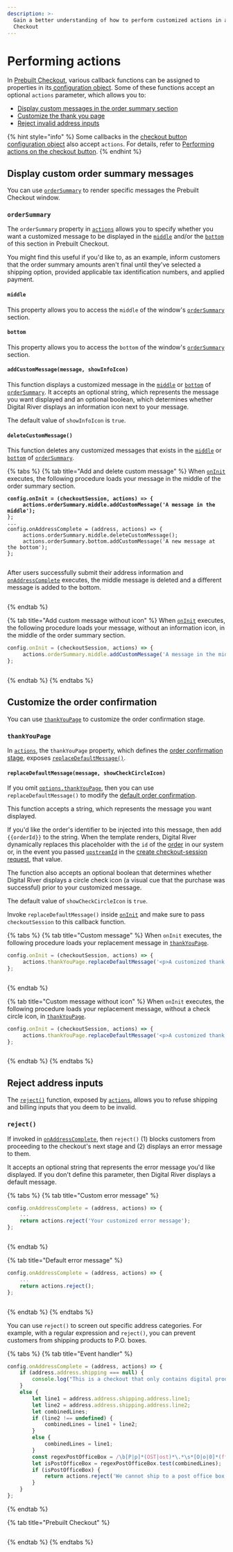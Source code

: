 ```yaml
---
description: >-
  Gain a better understanding of how to perform customized actions in a Prebuilt
  Checkout
---
```


# Performing actions

In [Prebuilt Checkout](../../../../integration-options/low-code-checkouts/drop-in-checkout.md), various callback functions can be assigned to properties in its[ configuration object](./). Some of these functions accept an optional `actions` parameter, which allows you to:

* [Display custom messages in the order summary section](performing-actions.md#display-custom-order-summary-messages)
* [Customize the thank you page](performing-actions.md#customize-the-order-confirmation)
* [Reject invalid address inputs](performing-actions.md#reject-address-inputs)

{% hint style="info" %}
Some callbacks in the [checkout button configuration object](../rendering-a-checkout-button/) also accept `actions`.  For details, refer to [Performing actions on the checkout button](../rendering-a-checkout-button/performing-actions-on-the-checkout-button.md).
{% endhint %}

## Display custom order summary messages

You can use [`orderSummary`](performing-actions.md#ordersummary) to render specific messages the Prebuilt Checkout window.

### `orderSummary`

The `orderSummary` property in [`actions`](performing-actions.md) allows you to specify whether you want a customized message to be displayed in the [`middle`](performing-actions.md#middle) and/or the [`bottom`](performing-actions.md#bottom) of this section in Prebuilt Checkout.&#x20;

You might find this useful if you'd like to, as an example, inform customers that the order summary amounts aren't final until they've selected a shipping option, provided applicable tax identification numbers, and applied payment.

#### `middle`

This property allows you to access the `middle` of the window's [`orderSummary`](performing-actions.md#ordersummary) section.

#### `bottom`

This property allows you to access the `bottom` of the window's [`orderSummary`](performing-actions.md#ordersummary) section.

#### `addCustomMessage(message, showInfoIcon)`

This function displays a customized message in the [`middle`](performing-actions.md#middle) or [`bottom`](performing-actions.md#bottom) of [`orderSummary`](performing-actions.md#ordersummary). It accepts an optional string, which represents the message you want displayed and an optional boolean, which determines whether Digital River displays an information icon next to your message.

The default value of `showInfoIcon` is `true`.

#### `deleteCustomMessage()`

This function deletes any customized messages that exists in the [`middle`](performing-actions.md#middle) or [`bottom`](performing-actions.md#bottom) of  [`orderSummary`](performing-actions.md#ordersummary).

{% tabs %}
{% tab title="Add and delete custom message" %}
When [`onInit`](./#oninit) executes, the following procedure loads your message in the middle of the order summary section.

<pre class="language-javascript"><code class="lang-javascript"><strong>config.onInit = (checkoutSession, actions) => {
</strong><strong>     actions.orderSummary.middle.addCustomMessage('A message in the middle');  
</strong>};
...
config.onAddressComplete = (address, actions) => {
     actions.orderSummary.middle.deleteCustomMessage();
     actions.orderSummary.bottom.addCustomMessage('A new message at the bottom');
};
</code></pre>

<figure><img src="../../../../.gitbook/assets/message in the middle.png" alt=""><figcaption></figcaption></figure>

After users successfully submit their address information and [`onAddressComplete`](./#onaddresscomplete) executes, the middle message is deleted and a different message is added to the bottom.

<figure><img src="../../../../.gitbook/assets/message at the bottom.png" alt=""><figcaption></figcaption></figure>
{% endtab %}

{% tab title="Add custom message without icon" %}
When [`onInit`](./#oninit) executes, the following procedure loads your message, without an information icon, in the middle of the order summary section.

```javascript
config.onInit = (checkoutSession, actions) => {
     actions.orderSummary.middle.addCustomMessage('A message in the middle', false);  
};
```

<figure><img src="../../../../.gitbook/assets/message in the middle w-o icon.png" alt=""><figcaption></figcaption></figure>
{% endtab %}
{% endtabs %}

## Customize the order confirmation

You can use [`thankYouPage`](performing-actions.md#thankyoupage) to customize the order confirmation stage.&#x20;

### `thankYouPage`

In [`actions`](performing-actions.md), the `thankYouPage` property, which defines the [order confirmation stage](../../../../integration-options/low-code-checkouts/drop-in-checkout.md#order-confirmation), exposes [`replaceDefaultMessage()`](performing-actions.md#replacedefaultmessage-message-showcheckcircleicon).

#### `replaceDefaultMessage(message, showCheckCircleIcon)`

If you omit [`options.thankYouPage`](./#customize-order-confirmation), then you can use `replaceDefaultMessage()` to modify the [default order confirmation](../../../../integration-options/low-code-checkouts/drop-in-checkout.md#order-confirmation).&#x20;

This function accepts a string, which represents the message you want displayed.

If you'd like the order's identifier to be injected into this message, then add `{{orderId}}` to the string. When the template renders, Digital River dynamically replaces this placeholder with the `id` of the [order](https://www.digitalriver.com/docs/digital-river-api-reference/#tag/Orders) in our system or, in the event you passed [`upstreamId`](../../../digital-river-api-reference/checkout-sessions.md#upstream-identifier) in the [create checkout-session request](https://www.digitalriver.com/docs/digital-river-api-reference/#tag/Drop-in-Checkout-Sessions/operation/createDropInCheckoutSession), that value.

The function also accepts an optional boolean that determines whether Digital River displays a circle check icon (a visual cue that the purchase was successful) prior to your customized message.

The default value of `showCheckCircleIcon` is `true`.&#x20;

Invoke `replaceDefaultMessage()` inside [`onInit`](./#oninit) and make sure to pass `checkoutSession` to this callback function.

{% tabs %}
{% tab title="Custom message" %}
When `onInit` executes, the following procedure loads your replacement message in [`thankYouPage`](performing-actions.md#thankyoupage).

```javascript
config.onInit = (checkoutSession, actions) => {
     actions.thankYouPage.replaceDefaultMessage('<p>A customized thank you message. The order number is #{{orderId}}.</p>');  
};
```

<figure><img src="../../../../.gitbook/assets/message on the thank you page.png" alt=""><figcaption></figcaption></figure>
{% endtab %}

{% tab title="Custom message without icon" %}
When `onInit` executes, the following procedure loads your replacement message, without a check circle icon, in [`thankYouPage`](performing-actions.md#thankyoupage).

```javascript
config.onInit = (checkoutSession, actions) => {
     actions.thankYouPage.replaceDefaultMessage('<p>A customized thank you message without a circle check icon. The order number is #{{orderId}}.</p>', false);  
};
```

<figure><img src="../../../../.gitbook/assets/message w-o icon on the thank you page.png" alt=""><figcaption></figcaption></figure>
{% endtab %}
{% endtabs %}

## Reject address inputs

The [`reject()`](performing-actions.md#reject) function, exposed by [`actions`](performing-actions.md), allows you to refuse shipping and billing inputs that you deem to be invalid.&#x20;

### `reject()`

If invoked in [`onAddressComplete`](./#onaddresscomplete), then `reject()` (1) blocks customers from proceeding to the checkout's next stage and (2) displays an error message to them.&#x20;

It accepts an optional string that represents the error message you'd like displayed. If you don't define this parameter, then Digital River displays a default message.

{% tabs %}
{% tab title="Custom error message" %}
```javascript
config.onAddressComplete = (address, actions) => {
    ...
    return actions.reject('Your customized error message');
};
```

<figure><img src="../../../../.gitbook/assets/image (30).png" alt=""><figcaption></figcaption></figure>
{% endtab %}

{% tab title="Default error message" %}
```javascript
config.onAddressComplete = (address, actions) => {
    ...
    return actions.reject();
};
```

<figure><img src="../../../../.gitbook/assets/image (25).png" alt=""><figcaption></figcaption></figure>
{% endtab %}
{% endtabs %}

You can use `reject()` to screen out specific address categories. For example, with a regular expression and `reject()`, you can prevent customers from shipping products to P.O. boxes.

{% tabs %}
{% tab title="Event handler" %}
```javascript
config.onAddressComplete = (address, actions) => {
    if (address.address.shipping === null) {
        console.log("This is a checkout that only contains digital products. No shipping validation needed");
    }
    else {
        let line1 = address.address.shipping.address.line1;
        let line2 = address.address.shipping.address.line2;
        let combinedLines;
        if (line2 !== undefined) {
            combinedLines = line1 + line2;
        }
        else {
            combinedLines = line1;
        }
        const regexPostOfficeBox = /\b[P|p]*(OST|ost)*\.*\s*[O|o|0]*(ffice|FFICE)*\.*\s*[B|b][O|o|0][X|x]\b/;
        let isPostOfficeBox = regexPostOfficeBox.test(combinedLines);
        if (isPostOfficeBox) {
            return actions.reject('We cannot ship to a post office box.\nPlease provide a different shipping address.');
        }
    }
};
```
{% endtab %}

{% tab title="Prebuilt Checkout" %}
<figure><img src="../../../../.gitbook/assets/image (60).png" alt=""><figcaption></figcaption></figure>
{% endtab %}
{% endtabs %}







